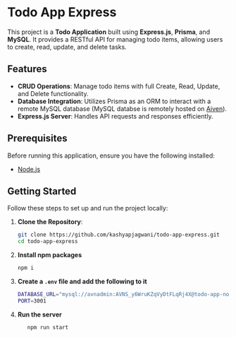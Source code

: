 # Todo App Express

This project is a **Todo Application** built using **Express.js**, **Prisma**, and **MySQL**. It provides a RESTful API for managing todo items, allowing users to create, read, update, and delete tasks.

## Features

- **CRUD Operations**: Manage todo items with full Create, Read, Update, and Delete functionality.
- **Database Integration**: Utilizes Prisma as an ORM to interact with a remote MySQL database (MySQL databse is remotely hosted on [Aiven](https://aiven.io/)).
- **Express.js Server**: Handles API requests and responses efficiently.

## Prerequisites

Before running this application, ensure you have the following installed:

- [Node.js](https://nodejs.org/)

## Getting Started

Follow these steps to set up and run the project locally:

1. **Clone the Repository**:

   ```bash
   git clone https://github.com/kashyapjagwani/todo-app-express.git
   cd todo-app-express

2. **Install npm packages**
   ```bash
   npm i

3. **Create a `.env` file and add the following to it**
   ```bash
   DATABASE_URL="mysql://avnadmin:AVNS_y6WruKZqVyDtFLqRj4X@todo-app-nooro-todo-app-nooro.c.aivencloud.com:28468/defaultdb"
   PORT=3001
4. **Run the server**
   ```bash
      npm run start
